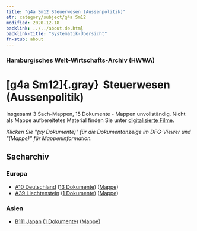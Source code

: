 ```yaml
---
title: "g4a Sm12 Steuerwesen (Aussenpolitik)"
etr: category/subject/g4a Sm12
modified: 2020-12-18
backlink: ../../about.de.html
backlink-title: "Systematik-Übersicht"
fn-stub: about
---
```


### Hamburgisches Welt-Wirtschafts-Archiv (HWWA)
# [g4a Sm12]{.gray}&#8201; Steuerwesen (Aussenpolitik)&#160; 




Insgesamt 3 Sach-Mappen, 15 Dokumente - Mappen unvollständig.
Nicht als Mappe aufbereitetes Material finden Sie unter [digitalisierte Filme](/film/h1_sh).

_Klicken Sie "(xy Dokumente)" für die Dokumentanzeige im DFG-Viewer und "(Mappe)" für Mappeninformation._

## Sacharchiv




### Europa

- [A10 Deutschland](../../../geo/about.de.html#A10) (<a href="https://dfg-viewer.de/show/?tx_dlf[id]=https://pm20.zbw.eu/mets/sh/1261xx/126128/1445xx/144542/public.mets.de.xml" target="_blank">13 Dokumente</a>) ([Mappe](http://purl.org/pressemappe20/folder/sh/126128,144542))
- [A39 Liechtenstein](../../../geo/about.de.html#A39) (<a href="https://dfg-viewer.de/show/?tx_dlf[id]=https://pm20.zbw.eu/mets/sh/1410xx/141016/1445xx/144542/public.mets.de.xml" target="_blank">1 Dokumente</a>) ([Mappe](http://purl.org/pressemappe20/folder/sh/141016,144542))

### Asien

- [B111 Japan](../../../geo/about.de.html#B111) (<a href="https://dfg-viewer.de/show/?tx_dlf[id]=https://pm20.zbw.eu/mets/sh/1412xx/141272/1445xx/144542/public.mets.de.xml" target="_blank">1 Dokumente</a>) ([Mappe](http://purl.org/pressemappe20/folder/sh/141272,144542))


